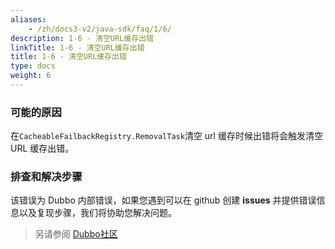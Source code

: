 ```yaml
---
aliases:
    - /zh/docs3-v2/java-sdk/faq/1/6/
description: 1-6 - 清空URL缓存出错
linkTitle: 1-6 - 清空URL缓存出错
title: 1-6 - 清空URL缓存出错
type: docs
weight: 6
---
```



### 可能的原因
在`CacheableFailbackRegistry.RemovalTask`清空 url 缓存时候出错将会触发清空 URL 缓存出错。

### 排查和解决步骤
该错误为 Dubbo 内部错误，如果您遇到可以在 github 创建 **issues** 并提供错误信息以及复现步骤，我们将协助您解决问题。

> 另请参阅
[Dubbo社区](https://github.com/apache/dubbo)